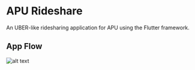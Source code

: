 # APU Rideshare

An UBER-like ridesharing application for APU using the Flutter framework.

## App Flow

![alt text](https://github.com/spaaacy/apu-rideshare/blob/master/assets/images/app_flow.png?raw=true)
